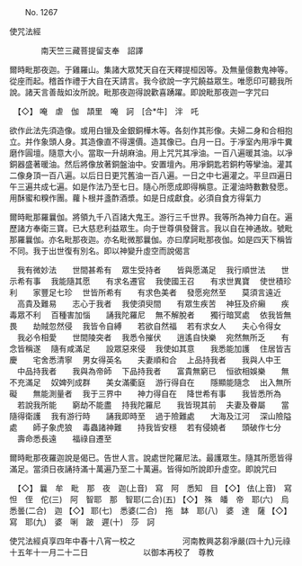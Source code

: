 ﻿　　No. 1267

使咒法經

　　　　南天竺三藏菩提留支奉　詔譯


爾時毗那夜迦。于雞羅山。集諸大眾梵天自在天釋提桓因等。及無量億數鬼神等。從座而起。稽首作禮于大自在天請言。我今欲說一字咒饒益眾生。唯愿印可聽我所說。諸天言善哉如汝所說。毗那夜迦得說歡喜踴躍。即說毗那夜迦一字咒曰


　【◇】
唵　虐　伽　頡里　唵　訶　[合*牛]　泮　吒

欲作此法先須造像。或用白镴及金銀銅樺木等。各刻作其形像。夫婦二身和合相抱立。并作象頭人身。其造像直不得還價。造其像已。白月一日。于凈室內用凈牛糞磨作圓壇。隨意大小。當取一升胡麻油。用上咒咒其凈油。一百八遍暖其油。以凈銅器盛著暖油。然后將像放著銅盤油中。安置壇內。用凈銅匙若銅杓等攣油。灌其二像身頂一百八遍。以后日日更咒舊油一百八遍。一日之中七遍灌之。平旦四遍日午三遍共成七遍。如是作法乃至七日。隨心所愿成即得稱意。正灌油時數數發愿。用酥蜜和糗作團。蘿卜根并盞酢酒漿。如是日成獻食。必須自食方得氣力

爾時毗那羅曩伽。將領九千八百諸大鬼王。游行三千世界。我等所為神力自在。遍歷諸方奉衛三寶。已大慈悲利益眾生。向于世尊俱發聲言。我以自在神通故。號毗那羅曩伽。亦名毗那夜迦。亦名毗微那曩伽。亦曰摩訶毗那夜伽。如是四天下稱皆不同。我于出世復有別名。即以神變升虛空而說偈言

　我有微妙法　　世間甚希有
　眾生受持者　　皆與愿滿足
　我行順世法　　世示希有事
　我能隨其愿　　有求名遷官
　我使國王召　　有求世異寶
　使世積珍利　　家豐足七珍
　世皆所希有　　有求色美者
　發愿宛然至　　莫須言遠近
　高貴及難易　　志心于我者
　我使須臾間　　有眾生疾苦
　神狂及疥癩　　疾毒眾不利
　百種害加惱　　誦我陀羅尼
　無不解脫者　　獨行暗冥處
　依我皆無畏　　劫賊忽然侵
　我皆令自縛　　若欲自然福
　若有求女人　　夫心令得女
　我必令相愛　　世間陵突者
　我悉令摧伏　　逍遙自快樂
　宛然無所乏　　有念皆稱遂
　隨有咸滿足　　設眾惡來侵
　我使如其意　　我悉能加護
　住居皆吉慶　　宅舍悉清寧
　男女得英名　　夫妻順和合
　上品持我者　　我與人中王
　中品持我者　　我與為帝師
　下品持我者　　富貴無窮已
　恒欲相娛樂　　無不充滿足
　奴婢列成群　　美女滿衢庭
　游行得自在　　隱顯能隨念
　出入無所礙　　無能測量者
　我于三界中　　神力得自在
　降世希有事　　我皆悉所為
　若說我所能　　窮劫不能盡
　持我陀羅尼　　我皆現其前
　夫妻及眷屬　　當隨得衛護
　我有游行時　　誦我即時至
　過于險難處　　大海及江河
　深山險隘處　　師子象虎狼
　毒蟲諸神難　　持我皆安穩
　若有侵嬈者　　頭破作七分
　壽命悉長遠　　福祿自遷至　

爾時毗那夜羅迦說是偈已。告世人言。說處世陀羅尼法。最護眾生。隨其所愿皆得滿足。當須日夜誦持滿十萬遍乃至二十萬遍。皆得如所說即升虛空。即說咒曰


　【◇】
曩　牟　毗　那　夜　迦(上音)　寫　阿　悉知　目
【◇】
佉(上音)　寫　怛　侄　佗(三)　阿　智耶　那　智耶(二合)(五)
【◇】
殊　皤　帝　耶(六)　烏　悉曇(二合)　迦
【◇】
耶(七)　悉婆(二合)　拖　缽　耶(八)　婆　達　薩
【◇】
寫　耶(九)　婆　唎　跛　遲(十)　莎　訶

使咒法經貞享四年中春十八宵一校之　　　　　　河南教興苾芻凈嚴(四十九)元祿十五年十一月二十二日　　　　　　　以御本再校了　尊教

